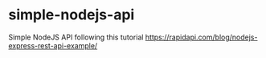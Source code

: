 # simple-nodejs-api
Simple NodeJS API following this tutorial https://rapidapi.com/blog/nodejs-express-rest-api-example/
